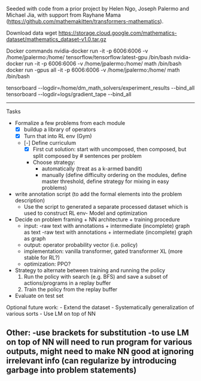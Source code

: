 Seeded with code from a prior project by Helen Ngo, Joseph Palermo and Michael Jia, with support from Rayhane Mama (https://github.com/mathemakitten/transformers-mathematics).

Download data
wget https://storage.cloud.google.com/mathematics-dataset/mathematics_dataset-v1.0.tar.gz

Docker commands
nvidia-docker run -it -p 6006:6006 -v /home/jpalermo:/home/ tensorflow/tensorflow:latest-gpu /bin/bash
nvidia-docker run -it -p 6006:6006 -v /home/jpalermo:/home/ math /bin/bash
docker run -gpus all -it -p 6006:6006 -v /home/jpalermo:/home/ math /bin/bash

tensorboard --logdir=/home/dm_math_solvers/experiment_results --bind_all
tensorboard --logdir=logs/gradient_tape --bind_all

____


Tasks

- Formalize a few problems from each module
    - [x] buildup a library of operators
    - [x] Turn that into RL env (Gym)
    - [-] Define curriculum
        - [x] First cut solution: start with uncomposed, then composed, but split composed by # sentences per problem
        - Choose strategy:
            - automatically (treat as a k-armed bandit)
            - manually (define difficulty ordering on the modules, define master threshold, define strategy for mixing in easy problems)
- write annotation script (to add the formal elements into the problem description)
    - Use the script to generated a separate processed dataset which is used to construct RL env- Model and optimization
- Decide on problem framing + NN architecture + training procedure
    - input:
        -raw text with annotations + intermediate (incomplete) graph as text
        -raw text with annotations + intermediate (incomplete) graph as graph
    - output: operator probability vector (i.e. policy)
    - implementation: vanilla transformer, gated transformer XL (more stable for RL?)
    - optimization: PPO?
- Strategy to alternate between training and running the policy
    1. Run the policy with search (e.g. BFS) and save a subset of actions/programs in a replay buffer
    2. Train the policy from the replay buffer
- Evaluate on test set

Optional future work:
    - Extend the dataset
    - Systematically generalization of various sorts
    - Use LM on top of NN
    

Other:
-use brackets for substitution 
-to use LM on top of NN will need to run program for various outputs, might need to make NN good at ignoring irrelevant info (can regularize by introducing garbage into problem statements)
-